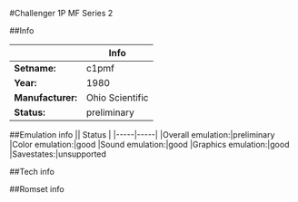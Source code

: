 #Challenger 1P MF Series 2

##Info

||Info|
|-----|-----|
|**Setname:**|c1pmf
|**Year:**|1980
|**Manufacturer:**|Ohio Scientific
|**Status:**|preliminary

##Emulation info
|| Status |
|-----|-----|
|Overall emulation:|preliminary
|Color emulation:|good
|Sound emulation:|good
|Graphics emulation:|good
|Savestates:|unsupported

##Tech info

##Romset info

<!--- START OF EDITED COMMENT DO NOT TOUCH TEXT ABOVE-->
